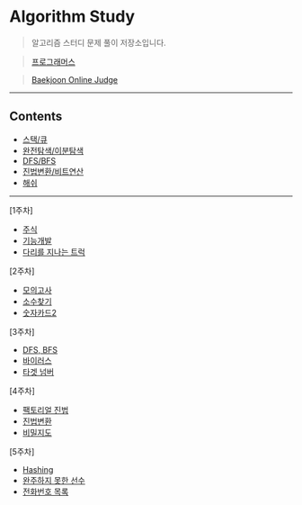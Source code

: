 # Algorithm Study
  > 알고리즘 스터디 문제 풀이 저장소입니다.
  
  > [프로그래머스](https://programmers.co.kr/) 
  
  > [Baekjoon Online Judge](https://www.acmicpc.net/)
***    

## Contents

* [스택/큐](https://github.com/ki-yungkim/AlgorithmStudy/tree/main/01_stack_queue)
* [완전탐색/이분탐색](https://github.com/ki-yungkim/AlgorithmStudy/tree/main/02_bruteForce_binarySearch)
* [DFS/BFS](https://github.com/ki-yungkim/AlgorithmStudy/tree/main/03_BFS_DFS)
* [진법변환/비트연산](https://github.com/ki-yungkim/AlgorithmStudy/tree/main/04_Base%20Conversion_Bitwise%20Operation)
* [해쉬](https://github.com/ki-yungkim/AlgorithmStudy/tree/main/05_hash)
***

[1주차]
* [주식](https://github.com/ki-yungkim/AlgorithmStudy/tree/main/01_stack_queue/01_stock)
* [기능개발](https://github.com/ki-yungkim/AlgorithmStudy/tree/main/01_stack_queue/02_development)
* [다리를 지나는 트럭](https://github.com/ki-yungkim/AlgorithmStudy/tree/main/01_stack_queue/03_truck)

[2주차]
* [모의고사](https://github.com/ki-yungkim/AlgorithmStudy/tree/main/02_bruteForce_binarySearch/01_mock_test)
* [소수찾기](https://github.com/ki-yungkim/AlgorithmStudy/tree/main/02_bruteForce_binarySearch/02_find_primeNo)
* [숫자카드2](https://github.com/ki-yungkim/AlgorithmStudy/tree/main/02_bruteForce_binarySearch/03_number_card)


[3주차]
* [DFS, BFS](https://github.com/ki-yungkim/AlgorithmStudy/tree/main/03_BFS_DFS/01_DFS_BFS)
* [바이러스](https://github.com/ki-yungkim/AlgorithmStudy/tree/main/03_BFS_DFS/02_virus)
* [타겟 넘버](https://github.com/ki-yungkim/AlgorithmStudy/tree/main/03_BFS_DFS/03_target_number)

[4주차]
* [팩토리얼 진법](https://github.com/ki-yungkim/AlgorithmStudy/tree/main/04_Base%20Conversion_Bitwise%20Operation/01_Factorial%20Number%20System)
* [진법변환](https://github.com/ki-yungkim/AlgorithmStudy/tree/main/04_Base%20Conversion_Bitwise%20Operation/02_Base%20Conversion)
* [비밀지도](https://github.com/ki-yungkim/AlgorithmStudy/tree/main/04_Base%20Conversion_Bitwise%20Operation/03_Secret%20Map)

[5주차]
* [Hashing](https://github.com/ki-yungkim/AlgorithmStudy/tree/main/05_hash/01_Hashing)
* [완주하지 못한 선수](https://github.com/ki-yungkim/AlgorithmStudy/tree/main/05_hash/02_marathon)
* [전화번호 목록](https://github.com/ki-yungkim/AlgorithmStudy/tree/main/05_hash/03_phoneNumberList)